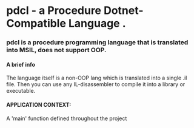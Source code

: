 # pdcl - a **P**rocedure **D**otnet-**C**ompatible **L**anguage .
### pdcl is a procedure programming language that is translated into MSIL, does not support OOP.

#### A brief info

The language itself is a non-OOP lang which is translated into a single .il file. 
Then you can use any IL-disassembler to compile it into a library or executable.
 

#### APPLICATION CONTEXT:
A 'main' function defined throughout the project